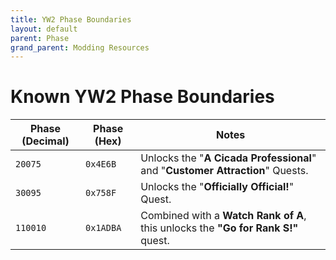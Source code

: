```yaml
---
title: YW2 Phase Boundaries
layout: default
parent: Phase
grand_parent: Modding Resources
---
```


# Known YW2 Phase Boundaries

| **Phase (Decimal)** | **Phase (Hex)** | **Notes**                                                                          |
| ------------------- | --------------- | ---------------------------------------------------------------------------------- |
| `20075`             | `0x4E6B`        | Unlocks the "**A Cicada Professional**" and "**Customer Attraction**" Quests.      |
| `30095`             | `0x758F`        | Unlocks the "**Officially Official!**" Quest.                                      |
| `110010`            | `0x1ADBA`       | Combined with a **Watch Rank of A**, this unlocks the **"Go for Rank S!"** quest.  |

